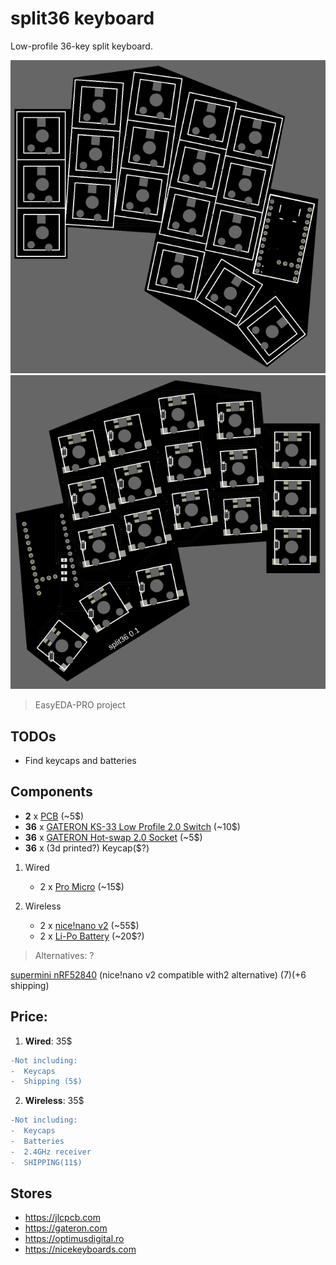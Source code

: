# split36 keyboard

Low-profile 36-key split keyboard.

![split36_leftPCB_front](images/leftPCB_front.png)
![split36_leftPCB_back](images/leftPCB_back.png)
> EasyEDA-PRO project


## TODOs

- Find keycaps and batteries


## Components

- **2** x [PCB](https://jlcpcb.com) (~5$)
- **36** x [GATERON KS-33 Low Profile 2.0 Switch](https://www.gateron.com/products/gateron-ks-33-low-profile-switch-set) (~10$)
- **36** x [GATERON Hot-swap 2.0 Socket](https://www.gateron.com/products/gateron-low-profile-switch-hot-swap-pcb-socket) (~5$)
- **36** x (3d printed?) Keycap($?)

1. Wired

    - 2 x [Pro Micro](https://www.optimusdigital.ro/ro/compatibile-cu-arduino-pro-micro/12880-placa-de-dezvoltare-compatibila-cu-pro-micro-cu-mufa-type-c.html) (~15$)

2. Wireless

    - 2 x [nice!nano v2](https://nicekeyboards.com/nice-nano) (~55$)
    - 2 x [Li-Po Battery](https://kriscables.com/product/li-po-battery-3-7v-110mah) (~20$?)

> Alternatives: ?

[supermini nRF52840](https://www.aliexpress.us/item/3256805848952479.html) (nice!nano v2 compatible with2 alternative) (7$)(+6$ shipping)


## Price: 

1. **Wired**: 35$
```diff
-Not including:
-  Keycaps
-  Shipping (5$)
```

2. **Wireless**: 35$
```diff
-Not including:
-  Keycaps
-  Batteries
-  2.4GHz receiver
-  SHIPPING(11$)
```


## Stores

- https://jlcpcb.com
- https://gateron.com
- https://optimusdigital.ro
- https://nicekeyboards.com
